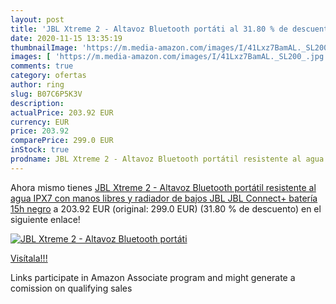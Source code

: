 ```yaml
---
layout: post
title: 'JBL Xtreme 2 - Altavoz Bluetooth portáti al 31.80 % de descuento'
date: 2020-11-15 13:35:19
thumbnailImage: 'https://m.media-amazon.com/images/I/41Lxz7BamAL._SL200_.jpg'
images: [ 'https://m.media-amazon.com/images/I/41Lxz7BamAL._SL200_.jpg' ]
comments: true
category: ofertas
author: ring
slug: B07C6P5K3V
description:
actualPrice: 203.92 EUR
currency: EUR
price: 203.92
comparePrice: 299.0 EUR
inStock: true
prodname: JBL Xtreme 2 - Altavoz Bluetooth portátil resistente al agua  IPX7  con manos libres y radiador de bajos JBL  JBL Connect+  batería 15h  negro
---
```


Ahora mismo tienes [JBL Xtreme 2 - Altavoz Bluetooth portátil resistente al agua  IPX7  con manos libres y radiador de bajos JBL  JBL Connect+  batería 15h  negro](https://www.amazon.es/dp/B07C6P5K3V/?tag=tolees-21) a 203.92 EUR (original: 299.0 EUR) (31.80 %  de descuento) en el siguiente enlace!

[![JBL Xtreme 2 - Altavoz Bluetooth portáti](https://m.media-amazon.com/images/I/41Lxz7BamAL._SL200_.jpg)](https://www.amazon.es/dp/B07C6P5K3V/?tag=tolees-21)

[Visítala!!!](https://www.amazon.es/dp/B07C6P5K3V/?tag=tolees-21)

Links participate in Amazon Associate program and might generate a comission on qualifying sales
